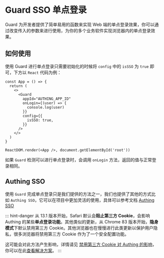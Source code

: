 # Guard SSO 单点登录

Guard 为开发者提供了简单易用的函数来实现 Web 端的单点登录效果，你可以通过改变传入的参数来进行使用，为你的多个业务软件实现浏览器内的单点登录效果。

## 如何使用
使用 Guard 进行单点登录只需要初始化的时候将 `config` 中的 `isSSO` 为 `true` 即可，下方以 `React` 代码为例：

```JS
const App = () => {
  return (
    <>
      <Guard
        appId="AUTHING_APP_ID"
        onLogin={(user) => {
          console.log(user)
        }}
        config={{
          isSSO: true,
        }}
      />
    </>
  )
}

ReactDOM.render(<App />, document.getElementById('root'))
```

如果 `Guard` 检测可以进行单点登录时，会调用 `onLogin` 方法，返回的值与正常登录相同。

## Authing SSO

使用 `Guard` 完成单点登录只是我们提供的方法之一，我们也提供了其他的方式比如 `Authing SSO`，它可以在项目中更加灵活的使用，具体可以参考文档 [Authing SSO](/reference/sdk-for-sso.md)

::: hint-danger
从 13.1 版本开始，Safari 默认会**阻止第三方 Cookie**，会影响 Authing 的某些**单点登录功能**。其他类似的更新，从 Chrome 83 版本开始，**隐身模式**下默认禁用第三方 Cookie。其他浏览器也在慢慢进行此类更新以保护用户隐私，很多浏览器将禁用第三方 Cookie 作为了一个安全配置功能。

这可能会对此方法产生影响，详情请见 [禁用第三方 Cookie 对 Authing 的影响](/guides/faqs/block-third-party-cookie-impact.md#tracksession)，你可以在此[查看解决方案](/guides/faqs/block-third-party-cookie-impact.md#如何解决)。
:::

